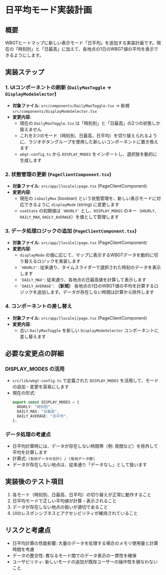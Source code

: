 # 日平均モード実装計画

## 概要
WBGTヒートマップに新しい表示モード「日平均」を追加する実装計画です。現在の「時刻別」と「日最高」に加えて、各地点の1日のWBGT値の平均を表示できるようにします。

## 実装ステップ

### 1. UIコンポーネントの刷新 (`DailyMaxToggle` -> `DisplayModeSelector`)
- **対象ファイル**: `src/components/DailyMaxToggle.tsx` → 新規 `src/components/DisplayModeSelector.tsx`
- **変更内容**:
  - 現在の `DailyMaxToggle.tsx` は「時刻別」と「日最高」の2つの状態しか扱えません
  - これを3つのモード（時刻別、日最高、日平均）を切り替えられるように、ラジオボタングループを使用した新しいコンポーネントに置き換えます
  - `wbgt-config.ts` から `DISPLAY_MODES` をインポートし、選択肢を動的に生成します

### 2. 状態管理の更新 (`PageClientComponent.tsx`)
- **対象ファイル**: `src/app/[locale]/page.tsx` (PageClientComponent)
- **変更内容**:
  - 現在の `isDailyMax` (boolean) という状態管理を、新しい表示モードに対応できるように `displayMode` (string) に変更します
  - `useState` の初期値は `'HOURLY'` とし、`DISPLAY_MODES` のキー（`HOURLY`, `DAILY_MAX`, `DAILY_AVERAGE`）を値として管理します

### 3. データ処理ロジックの追加 (`PageClientComponent.tsx`)
- **対象ファイル**: `src/app/[locale]/page.tsx` (PageClientComponent)
- **変更内容**:
  - `displayMode` の値に応じて、マップに表示するWBGTデータを動的に切り替えるロジックを実装します
  - `'HOURLY'`: 従来通り、タイムスライダーで選択された時刻のデータを表示します
  - `'DAILY_MAX'`: 従来通り、各地点の日最高値を計算して表示します
  - `'DAILY_AVERAGE'`: **（新規）** 各地点の1日のWBGT値の平均を計算するロジックを追加します。データが存在しない時間は計算から除外します

### 4. コンポーネントの差し替え
- **対象ファイル**: `src/app/[locale]/page.tsx` (PageClientComponent)
- **変更内容**:
  - 古い `DailyMaxToggle` を新しい `DisplayModeSelector` コンポーネントに差し替えます

## 必要な変更点の詳細

### DISPLAY_MODES の活用
- `src/lib/wbgt-config.ts` で定義された `DISPLAY_MODES` を活用して、モードの追加・変更を容易にします
- 現在の形式:
  ```typescript
  export const DISPLAY_MODES = {
    HOURLY: "時刻別",
    DAILY_MAX: "日最高",
    DAILY_AVERAGE: "日平均",
  };
  ```

### データ処理の考慮点
- 日平均計算時には、データが存在しない時間帯（例: 夜間など）を除外して平均を計算します
- 計算式: `(有効データの合計) / (有効データ数)`
- データが存在しない地点は、従来通り「データなし」として扱います

## 実装後のテスト項目
1. 各モード（時刻別、日最高、日平均）の切り替えが正常に動作すること
2. 日平均モードで正しい平均値が計算・表示されること
3. データが存在しない地点の扱いが適切であること
4. UIのレスポンシブネスとアクセシビリティが維持されていること

## リスクと考慮点
- 日平均計算の性能影響: 大量のデータを処理する場合のメモリ使用量と計算時間を考慮
- データの整合性: 異なるモード間でのデータ表示の一貫性を確保
- ユーザビリティ: 新しいモードの追加が既存ユーザーの操作性を損なわないこと